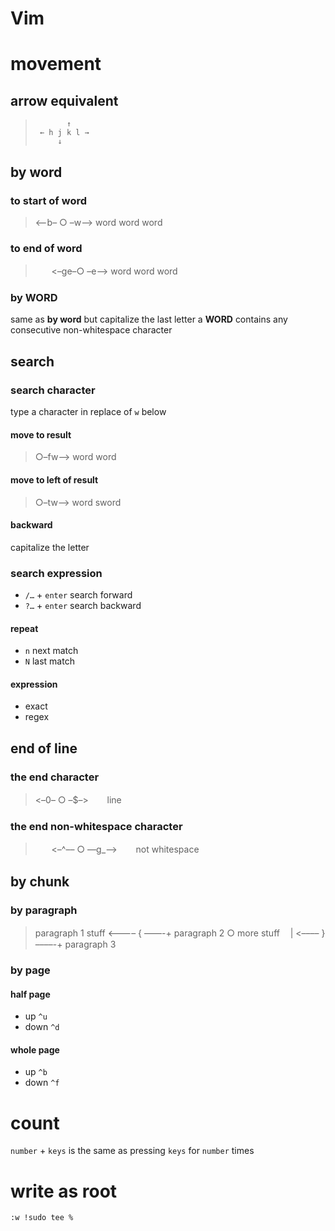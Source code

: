 # Vim

# movement

## arrow equivalent

>            ↑
>      ← h j k l →
>          ↓

## by word

### to start of word

> <–b– ○ –w–>
> word word word

### to end of word

> ㅤㅤ<–ge–○ –e–>
> word word word

### by WORD

same as **by word** but capitalize the last letter
a **WORD** contains any consecutive non-whitespace character

## search

### search character

type a character in replace of `w` below

#### move to result

> ○–fw–>
> word word

#### move to left of result

> ○–tw–>
> word sword

#### backward

capitalize the letter

### search expression

- `/…` + `enter` search forward
- `?…` + `enter` search backward

#### repeat

- `n` next match
- `N` last match

#### expression

- exact
- regex

## end of line

### the end character

> <–0– ○ –$–>
> ㅤㅤlineㅤㅤ

### the end non-whitespace character

> ㅤㅤ<–^–– ○ ––g_–>
> ㅤㅤnot whitespaceㅤㅤ

## by chunk

### by paragraph

> paragraph 1
> stuff
> <–––– { ––––-+
> paragraph 2 ○
> more stuff ㅤ|
> <–––– } ––––-+
> paragraph 3

### by page

#### half page

- up `^u`
- down `^d`

#### whole page

- up `^b`
- down `^f`

# count

`number` + `keys` is the same as pressing `keys` for `number` times

# write as root

```text
:w !sudo tee %
```

